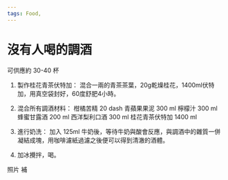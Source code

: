 ```yaml
---
tags: Food,
---
```


# 沒有人喝的調酒

可供應約 30-40 杯

1. 製作桂花青茶伏特加：
混合一兩的青茶茶葉，20g乾燥桂花，1400ml伏特加，用真空袋封好，60度舒肥4小時。

2. 混合所有調酒材料：
柑橘苦精 20 dash
青蘋果果泥 300 ml
檸檬汁 300 ml
蜂蜜甘露酒 200 ml
西洋梨利口酒 300 ml
桂花青茶伏特加 1400 ml

3. 進行奶洗：
加入 125ml 牛奶後，等待牛奶與酸會反應，與調酒中的雜質一併凝結成塊，用咖啡濾紙過濾之後便可以得到清澈的酒體。

4. 加冰攪拌，喝。

照片
補
